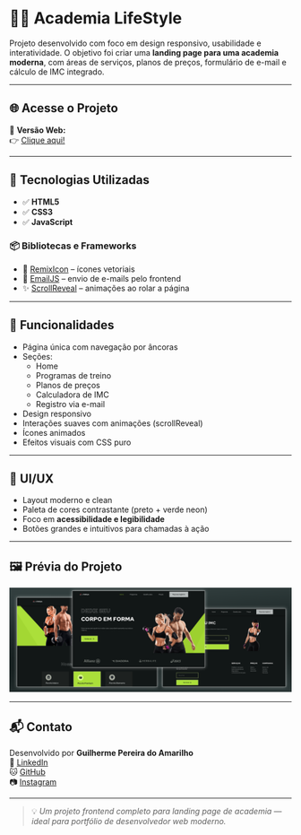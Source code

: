 # 🏋️‍♂️ Academia LifeStyle

Projeto desenvolvido com foco em design responsivo, usabilidade e interatividade. O objetivo foi criar uma **landing page para uma academia moderna**, com áreas de serviços, planos de preços, formulário de e-mail e cálculo de IMC integrado.

---

## 🌐 Acesse o Projeto

📲 **Versão Web:**  
👉 [Clique aqui!](https://guilhermeamarilho.github.io/LifeStyle/)

---

## 🧪 Tecnologias Utilizadas

- ✅ **HTML5**
- ✅ **CSS3**
- ✅ **JavaScript**

### 📦 Bibliotecas e Frameworks

- 🎨 [RemixIcon](https://remixicon.com/) – ícones vetoriais
- 📧 [EmailJS](https://www.emailjs.com/) – envio de e-mails pelo frontend
- ✨ [ScrollReveal](https://scrollrevealjs.org/) – animações ao rolar a página

---

## 🧭 Funcionalidades

- Página única com navegação por âncoras
- Seções:
  - Home
  - Programas de treino
  - Planos de preços
  - Calculadora de IMC
  - Registro via e-mail
- Design responsivo
- Interações suaves com animações (scrollReveal)
- Ícones animados
- Efeitos visuais com CSS puro

---

## 📐 UI/UX

- Layout moderno e clean
- Paleta de cores contrastante (preto + verde neon)
- Foco em **acessibilidade e legibilidade**
- Botões grandes e intuitivos para chamadas à ação

---

## 🖼️ Prévia do Projeto

![Apresentação](/apresentação.png)

---

## 📬 Contato

Desenvolvido por **Guilherme Pereira do Amarilho**  
🔗 [LinkedIn](https://www.linkedin.com/in/amarilho/)  
🐱 [GitHub](https://github.com/GuilhermeAmarilho)  
📷 [Instagram](https://instagram.com/gui_amarilho)

---

> 💡 *Um projeto frontend completo para landing page de academia — ideal para portfólio de desenvolvedor web moderno.*
